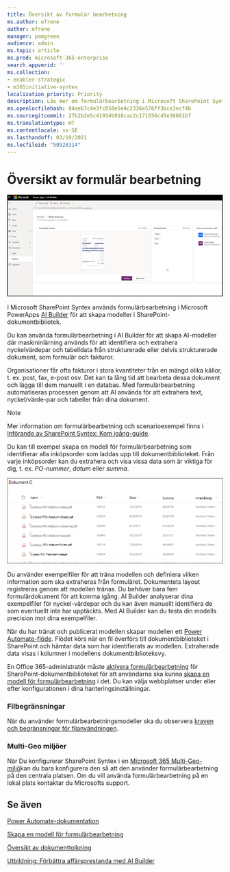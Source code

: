 ```yaml
---
title: Översikt av formulär bearbetning
ms.author: efrene
author: efrene
manager: pamgreen
audience: admin
ms.topic: article
ms.prod: microsoft-365-enterprise
search.appverid: ''
ms.collection:
- enabler-strategic
- m365initiative-syntex
localization_priority: Priority
description: Läs mer om formulärbearbetning i Microsoft SharePoint Syntex
ms.openlocfilehash: 84aeb7c4e3fc850e5e4c2336e576ff3bce3ecf4b
ms.sourcegitcommit: 27b2b2e5c41934b918cac2c171556c45e36661bf
ms.translationtype: HT
ms.contentlocale: sv-SE
ms.lasthandoff: 03/19/2021
ms.locfileid: "50928314"
---
```

# <a name="form-processing-overview"></a>Översikt av formulär bearbetning

 ![AI Builder](../media/content-understanding/ai-builder.png)</br>

I Microsoft SharePoint Syntex används formulärbearbetning i Microsoft PowerApps [AI Builder](/ai-builder/overview) för att skapa modeller i SharePoint-dokumentbibliotek.

Du kan använda formulärbearbetning i AI Builder för att skapa AI-modeller där maskininlärning används för att identifiera och extrahera nyckelvärdepar och tabelldata från strukturerade eller delvis strukturerade dokument, som formulär och fakturor.

Organisationer får ofta fakturor i stora kvantiteter från en mängd olika källor, t. ex. post, fax, e-post osv. Det kan ta lång tid att bearbeta dessa dokument och lägga till dem manuellt i en databas. Med formulärbearbetning automatiseras processen genom att AI används för att extrahera text, nyckel/värde-par och tabeller från dina dokument. 

> [!NOTE]
> Mer information om formulärbearbetning och scenarioexempel finns i [Införande av SharePoint Syntex: Kom igång-guide](./adoption-getstarted.md#form-processing-scenario-example).

Du kan till exempel skapa en modell för formulärbearbetning som identifierar alla inköpsorder som laddas upp till dokumentbiblioteket. Från varje inköpsorder kan du extrahera och visa vissa data som är viktiga för dig, t. ex. *PO-nummer*, *datum* eller *summa*.

![Dokumentbiblioteksvy](../media/content-understanding/doc-lib-done.png)</br>  

Du använder exempelfiler för att träna modellen och definiera vilken information som ska extraheras från formuläret. Dokumentets layout registreras genom att modellen tränas. Du behöver bara fem formulärdokument för att komma igång. AI Builder analyserar dina exempelfiler för nyckel-värdepar och du kan även manuellt identifiera de som eventuellt inte har upptäckts.  Med AI Builder kan du testa din modells precision mot dina exempelfiler.

När du har tränat och publicerat modellen skapar modellen ett [Power Automate-flöde](/power-automate/getting-started). Flödet körs när en fil överförs till dokumentbiblioteket i SharePoint och hämtar data som har identifierats av modellen. Extraherade data visas i kolumner i modellens dokumentbiblioteksvy.

En Office 365-administratör måste [aktivera formulärbearbetning](./set-up-content-understanding.md#to-set-up-content-understanding) för SharePoint-dokumentbiblioteket för att användarna ska kunna [skapa en modell för formulärbearbetning](create-a-form-processing-model.md) i det. Du kan välja webbplatser under eller efter konfigurationen i dina hanteringsinställningar.

### <a name="file-limitations"></a>Filbegränsningar

När du använder formulärbearbetningsmodeller ska du observera [kraven och begränsningar för filanvändningen](/ai-builder/form-processing-model-requirements).

### <a name="multi-geo-environments"></a>Multi-Geo miljöer

När Du konfigurerar SharePoint Syntex i en [Microsoft 365 Multi-Geo-miljö](../enterprise/microsoft-365-multi-geo.md)kan du bara konfigurera den så att den använder formulärbearbetning på den centrala platsen. Om du vill använda formulärbearbetning på en lokal plats kontaktar du Microsofts support.






## <a name="see-also"></a>Se även
  
[Power Automate-dokumentation](/power-automate/)

[Skapa en modell för formulärbearbetning](create-a-form-processing-model.md)

[Översikt av dokumenttolkning](document-understanding-overview.md)

[Utbildning: Förbättra affärsprestanda med AI Builder](/learn/paths/improve-business-performance-ai-builder/?source=learn)